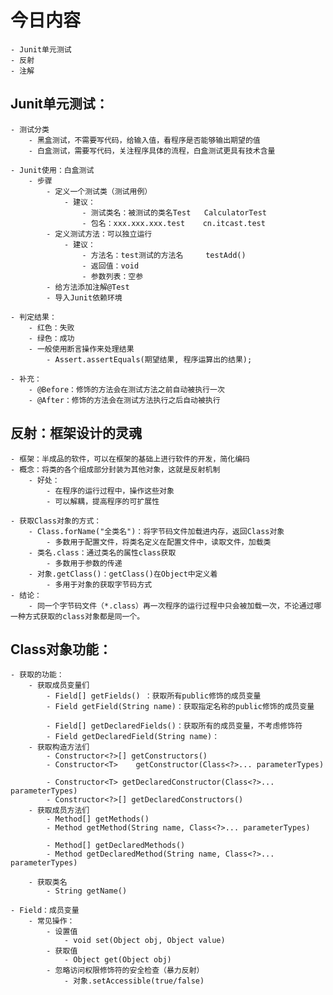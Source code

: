 # 今日内容
    - Junit单元测试
    - 反射
    - 注解

## Junit单元测试：
    - 测试分类
        - 黑盒测试，不需要写代码，给输入值，看程序是否能够输出期望的值
        - 白盒测试，需要写代码，关注程序具体的流程，白盒测试更具有技术含量
    
    - Junit使用：白盒测试
        - 步骤
            - 定义一个测试类（测试用例）
                - 建议：
                    - 测试类名：被测试的类名Test   CalculatorTest
                    - 包名：xxx.xxx.xxx.test    cn.itcast.test
            - 定义测试方法：可以独立运行
                - 建议：
                    - 方法名：test测试的方法名     testAdd()
                    - 返回值：void
                    - 参数列表：空参
            - 给方法添加注解@Test
            - 导入Junit依赖环境
    
    - 判定结果：
        - 红色：失败
        - 绿色：成功      
        - 一般使用断言操作来处理结果
            - Assert.assertEquals(期望结果, 程序运算出的结果);  
            
    - 补充：
        - @Before：修饰的方法会在测试方法之前自动被执行一次
        - @After：修饰的方法会在测试方法执行之后自动被执行
        
## 反射：框架设计的灵魂
    - 框架：半成品的软件，可以在框架的基础上进行软件的开发，简化编码
    - 概念：将类的各个组成部分封装为其他对象，这就是反射机制
        - 好处：
            - 在程序的运行过程中，操作这些对象
            - 可以解耦，提高程序的可扩展性
            
    - 获取Class对象的方式：
        - Class.forName("全类名")：将字节码文件加载进内存，返回Class对象
            - 多数用于配置文件，将类名定义在配置文件中，读取文件，加载类
        - 类名.class：通过类名的属性class获取
            - 多数用于参数的传递
        - 对象.getClass()：getClass()在Object中定义着
            - 多用于对象的获取字节码方式
    - 结论：
        - 同一个字节码文件（*.class）再一次程序的运行过程中只会被加载一次，不论通过哪一种方式获取的class对象都是同一个。
    
## Class对象功能：
    - 获取的功能：
        - 获取成员变量们
            - Field[] getFields() ：获取所有public修饰的成员变量
            - Field	getField(String name)：获取指定名称的public修饰的成员变量
            
            - Field[] getDeclaredFields()：获取所有的成员变量，不考虑修饰符
            - Field	getDeclaredField(String name)：
        - 获取构造方法们
            - Constructor<?>[] getConstructors()
            - Constructor<T>	getConstructor(Class<?>... parameterTypes) 
            
            - Constructor<T> getDeclaredConstructor(Class<?>... parameterTypes)
            - Constructor<?>[] getDeclaredConstructors()
        - 获取成员方法们
            - Method[] getMethods()
            - Method getMethod(String name, Class<?>... parameterTypes)
            
            - Method[] getDeclaredMethods()
            - Method getDeclaredMethod(String name, Class<?>... parameterTypes)
            
        - 获取类名
            - String getName()
    
    - Field：成员变量
        - 常见操作：
            - 设置值
                - void set(Object obj, Object value)
            - 获取值
                - Object get(Object obj)
            - 忽略访问权限修饰符的安全检查（暴力反射）
                - 对象.setAccessible(true/false)